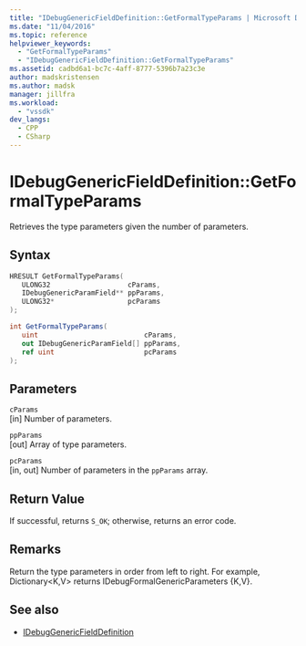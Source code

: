 ```yaml
---
title: "IDebugGenericFieldDefinition::GetFormalTypeParams | Microsoft Docs"
ms.date: "11/04/2016"
ms.topic: reference
helpviewer_keywords:
  - "GetFormalTypeParams"
  - "IDebugGenericFieldDefinition::GetFormalTypeParams"
ms.assetid: cadbd6a1-bc7c-4aff-8777-5396b7a23c3e
author: madskristensen
ms.author: madsk
manager: jillfra
ms.workload:
  - "vssdk"
dev_langs:
  - CPP
  - CSharp
---
```

# IDebugGenericFieldDefinition::GetFormalTypeParams
Retrieves the type parameters given the number of parameters.

## Syntax

```cpp
HRESULT GetFormalTypeParams(
   ULONG32                   cParams,
   IDebugGenericParamField** ppParams,
   ULONG32*                  pcParams
);
```

```csharp
int GetFormalTypeParams(
   uint                          cParams,
   out IDebugGenericParamField[] ppParams,
   ref uint                      pcParams
);
```

## Parameters
`cParams`\
[in] Number of parameters.

`ppParams`\
[out] Array of type parameters.

`pcParams`\
[in, out] Number of parameters in the `ppParams` array.

## Return Value
 If successful, returns `S_OK`; otherwise, returns an error code.

## Remarks
 Return the type parameters in order from left to right. For example, Dictionary\<K,V> returns IDebugFormalGenericParameters {K,V}.

## See also
- [IDebugGenericFieldDefinition](../../../extensibility/debugger/reference/idebuggenericfielddefinition.md)